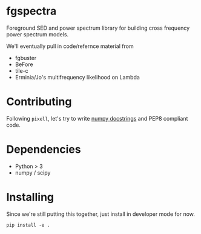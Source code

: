 # fgspectra
Foreground SED and power spectrum library for building cross frequency power spectrum models.

We'll eventually pull in code/refernce material from
* fgbuster
* BeFore
* tile-c
* Erminia/Jo's multifrequency likelihood on Lambda


# Contributing
Following `pixell`, let's try to write [numpy docstrings](https://numpydoc.readthedocs.io/en/latest/format.html) and PEP8 compliant code.

# Dependencies
* Python > 3
* numpy / scipy

# Installing
Since we're still putting this together, just install in developer mode for now.

```
pip install -e .
```
